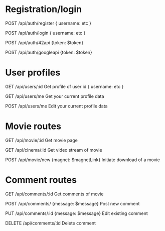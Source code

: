 # Registration/login
POST /api/auth/register
{
  username: etc
}

POST /api/auth/login
{
  username: etc
}

POST /api/auth/42api
{token: $token}

POST /api/auth/googleapi
{token: $token}

# User profiles
GET /api/users/:id
Get profile of user id
{
  username: etc
}

GET /api/users/me
Get your current profile data

POST /api/users/me
Edit your current profile data

# Movie routes
GET /api/movie/:id
Get movie page

GET /api/cinema/:id
Get video stream of movie

POST /api/movie/new
{magnet: $magnetLink}
Initiate download of a movie

# Comment routes
GET /api/comments/:id
Get comments of movie

POST /api/comments/
{message: $message}
Post new comment

PUT /api/comments/:id
{message: $message}
Edit existing comment

DELETE /api/comments/:id
Delete comment